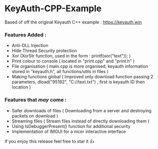 # KeyAuth-CPP-Example

Based of off the original Keyauth C++ example : https://keyauth.win

### Features Added :
- Anti-DLL Injection
- Hide Thread Security protection
- Xor (XorStr function, used in the form : printf(xor("text")); )
- Print colour to console ( located in "print.cpp" and "print.h" )
- File organisation ( main.cpp is more organised, keyauth information stored in "keyauth.h", all functions/utils in files )
- Making functions global ( Improved only download function passing 2 parameters, dload("95192", "C://text.txt") , first is keyauth ID then location )

### Features that *may* come :
- Safer downloads of files ( Downloading from a server and destroying packets on download )
- Streaming files ( Stream files instead of directly downloading them )
- Using IsDebuggerPresent() function for additional security
- Implementation of IMGUI for a nicer interactive interface

If you enjoy this release feel free to star it 👍
